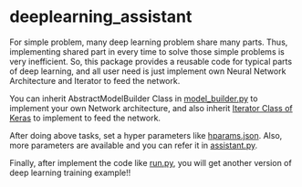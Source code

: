 # deeplearning_assistant
For simple problem, many deep learning problem share many parts. Thus, implementing shared part in every time to solve those simple problems is very inefficient. So, this package provides a reusable code for typical parts of deep learning, and all user need is just implement own Neural Network Architecture and Iterator to feed the network.

You can inherit AbstractModelBuilder Class in [model_builder.py](https://github.com/kh-kim/deeplearning_assistant/blob/master/model_builder.py) to implement your own Network architecture, and also inherit [Iterator Class of Keras](https://github.com/fchollet/keras/blob/master/keras/preprocessing/image.py) to implement to feed the network.

After doing above tasks, set a hyper parameters like [hparams.json](https://github.com/kh-kim/deeplearning_assistant/blob/master/hparams.json). Also, more parameters are available and you can refer it in [assistant.py](https://github.com/kh-kim/deeplearning_assistant/blob/master/assistant.py).

Finally, after implement the code like [run.py](https://github.com/kh-kim/deeplearning_assistant/blob/master/run.py), you will get another version of deep learning training example!!
